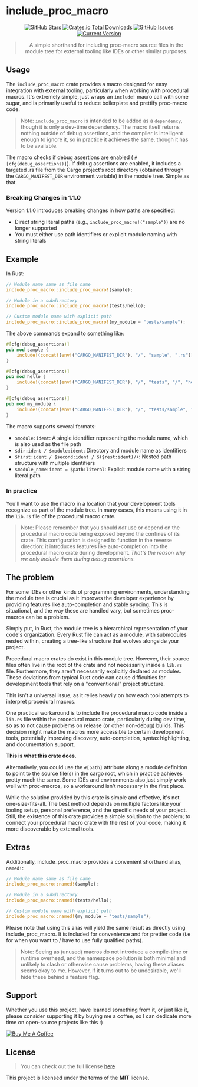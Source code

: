include_proc_macro
============

<div style="text-align: center;">

[![GitHub Stars](https://img.shields.io/github/stars/orgrinrt/include_proc_macro.svg)](https://github.com/orgrinrt/include_proc_macro/stargazers)
[![Crates.io Total Downloads](https://img.shields.io/crates/d/include_proc_macro)](https://crates.io/crates/include_proc_macro)
[![GitHub Issues](https://img.shields.io/github/issues/orgrinrt/include_proc_macro.svg)](https://github.com/orgrinrt/include_proc_macro/issues)
[![Current Version](https://img.shields.io/badge/version-1.1.0-blue.svg)](https://github.com/orgrinrt/include_proc_macro)

> A simple shorthand for including proc-macro source files in the module tree for external tooling like IDEs or other
> similar purposes.

</div>

## Usage

The
`include_proc_macro` crate provides a macro designed for easy integration with external tooling, particularly when working with procedural macros. It's extremely simple, just wraps an
`include!` macro call with some sugar, and is primarily useful to reduce boilerplate and prettify proc-macro code.

> Note: `include_proc_macro` is intended to be added as a `dependency`, though it is only a dev-time dependency. The
> macro itself returns nothing outside of debug assertions, and the compiler is intelligent enough to ignore it, so
> in practice it achieves the same, though it has to be available.

The macro checks if debug assertions are enabled (
`#[cfg(debug_assertions)]`). If debug assertions are enabled, it includes a targeted .rs file from the Cargo project's root directory (obtained through the
`CARGO_MANIFEST_DIR`
environment variable) in the module tree. Simple as that.

### Breaking Changes in 1.1.0

Version 1.1.0 introduces breaking changes in how paths are specified:

- Direct string literal paths (e.g., `include_proc_macro!("sample")`) are no longer supported
- You must either use path identifiers or explicit module naming with string literals

## Example

In Rust:

```rust
// Module name same as file name
include_proc_macro::include_proc_macro!(sample);

// Module in a subdirectory
include_proc_macro::include_proc_macro!(tests/hello);

// Custom module name with explicit path
include_proc_macro::include_proc_macro!(my_module = "tests/sample");
```

The above commands expand to something like:

```rust
#[cfg(debug_assertions)]
pub mod sample {
    include!(concat!(env!("CARGO_MANIFEST_DIR"), "/", "sample", ".rs"));
}

#[cfg(debug_assertions)]
pub mod hello {
    include!(concat!(env!("CARGO_MANIFEST_DIR"), "/", "tests", "/", "hello", ".rs"));
}

#[cfg(debug_assertions)]
pub mod my_module {
    include!(concat!(env!("CARGO_MANIFEST_DIR"), "/", "tests/sample", ".rs"));
}
```

The macro supports several formats:

- `$module:ident`: A single identifier representing the module name, which is also used as the file path
- `$dir:ident / $module:ident`: Directory and module name as identifiers
- `$first:ident / $second:ident / $($rest:ident)/+`: Nested path structure with multiple identifiers
- `$module_name:ident = $path:literal`: Explicit module name with a string literal path

### In practice

You'll want to use the macro in a location that your development tools recognize as part of the module tree. In many cases, this means using it in the
`lib.rs` file of the procedural macro crate.

> Note:
> Please remember that you should *not* use or depend on the procedural macro code being exposed beyond the confines
> of its crate. This configuration is designed to function in the reverse direction: it introduces features like
> auto-completion into the procedural macro crate during development. *That's the reason why we only include them during debug assertions.*

## The problem

For some IDEs or other kinds of programming environments, understanding the module tree is crucial as it improves the developer experience by providing features like auto-completion and stable syncing. This is situational, and the way these are handled vary, but sometimes proc-macros can be a problem.

Simply put, in Rust, the module tree is a hierarchical representation of your code's organization. Every Rust file can act as a module, with submodules nested within, creating a tree-like structure that evolves alongside your project.

Procedural macro crates do exist in this module tree. However, their source files often live in the root of the crate and not necessarily inside a
`lib.rs` file. Furthermore, they aren't necessarily explicitly declared as modules. These deviations from typical Rust code can cause difficulties for development tools that rely on a "conventional"
project structure.

This isn't a universal issue, as it relies heavily on how each tool attempts to interpret procedural macros.

One practical workaround is to include the procedural macro code inside a
`lib.rs` file within the procedural macro crate, particularly during dev time, so as to not cause problems on release (or other non-debug) builds. This decision might make the macros more accessible to certain development tools, potentially improving discovery, auto-completion, syntax highlighting, and documentation support.

**This is what this crate does.**

Alternatively, you could use the
`#[path]` attribute along a module definition to point to the source file(s) in the cargo root, which in practice achieves pretty much the same. Some IDEs and environments also just simply work well with proc-macros, so a workaround isn't necessary in the first place.

While the solution provided by this crate is simple and effective, it's not one-size-fits-all. The best method depends on multiple factors like your tooling setup, personal preference, and the specific needs of your project. Still, the existence of this crate provides a simple solution to the problem; to connect your procedural macro crate with the rest of your code, making it more discoverable by external tools.

## Extras

Additionally, include_proc_macro provides a convenient shorthand alias, `named!`:

```rust
// Module name same as file name
include_proc_macro::named!(sample);

// Module in a subdirectory
include_proc_macro::named!(tests/hello);

// Custom module name with explicit path
include_proc_macro::named!(my_module = "tests/sample");
```

Please note that using this alias will yield the same result as directly using include_proc_macro. It is included for convenience and for prettier code (i.e for when you want to / have to use fully qualified paths).

> Note:
> Seeing as (unused) macros do not introduce a compile-time or runtime overhead, and the namespace pollution
> is both minimal and unlikely to clash or otherwise cause problems, having these
> aliases seems okay to me.
> However, if it turns out to be undesirable, we'll hide these behind a feature flag.

## Support

Whether you use this project, have learned something from it, or just like it, please consider supporting it by buying me a coffee, so I can dedicate more time on open-source projects like this :)

<a href="https://buymeacoffee.com/orgrinrt" target="_blank"><img src="https://www.buymeacoffee.com/assets/img/custom_images/orange_img.png" alt="Buy Me A Coffee" style="height: auto !important;width: auto !important;" ></a>

## License

> You can check out the full license [here](https://github.com/orgrinrt/include_proc_macro/blob/master/LICENSE)

This project is licensed under the terms of the **MIT** license.
